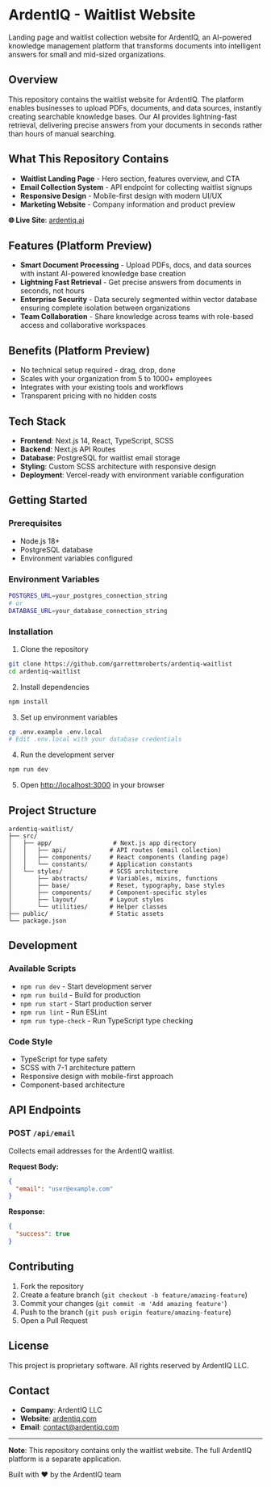 # ArdentIQ - Waitlist Website

Landing page and waitlist collection website for ArdentIQ, an AI-powered knowledge management platform that transforms documents into intelligent answers for small and mid-sized organizations.

## Overview

This repository contains the waitlist website for ArdentIQ. The platform enables businesses to upload PDFs, documents, and data sources, instantly creating searchable knowledge bases. Our AI provides lightning-fast retrieval, delivering precise answers from your documents in seconds rather than hours of manual searching.

## What This Repository Contains

- **Waitlist Landing Page** - Hero section, features overview, and CTA
- **Email Collection System** - API endpoint for collecting waitlist signups
- **Responsive Design** - Mobile-first design with modern UI/UX
- **Marketing Website** - Company information and product preview

**🌐 Live Site**: [ardentiq.ai](https://ardentiq.ai)

## Features (Platform Preview)

- **Smart Document Processing** - Upload PDFs, docs, and data sources with instant AI-powered knowledge base creation
- **Lightning Fast Retrieval** - Get precise answers from documents in seconds, not hours
- **Enterprise Security** - Data securely segmented within vector database ensuring complete isolation between organizations
- **Team Collaboration** - Share knowledge across teams with role-based access and collaborative workspaces

## Benefits (Platform Preview)

- No technical setup required - drag, drop, done
- Scales with your organization from 5 to 1000+ employees
- Integrates with your existing tools and workflows
- Transparent pricing with no hidden costs

## Tech Stack

- **Frontend**: Next.js 14, React, TypeScript, SCSS
- **Backend**: Next.js API Routes
- **Database**: PostgreSQL for waitlist email storage
- **Styling**: Custom SCSS architecture with responsive design
- **Deployment**: Vercel-ready with environment variable configuration

## Getting Started

### Prerequisites

- Node.js 18+ 
- PostgreSQL database
- Environment variables configured

### Environment Variables

```bash
POSTGRES_URL=your_postgres_connection_string
# or
DATABASE_URL=your_database_connection_string
```

### Installation

1. Clone the repository
```bash
git clone https://github.com/garrettmroberts/ardentiq-waitlist
cd ardentiq-waitlist
```

2. Install dependencies
```bash
npm install
```

3. Set up environment variables
```bash
cp .env.example .env.local
# Edit .env.local with your database credentials
```

4. Run the development server
```bash
npm run dev
```

5. Open [http://localhost:3000](http://localhost:3000) in your browser

## Project Structure

```
ardentiq-waitlist/
├── src/
│   ├── app/                 # Next.js app directory
│   │   ├── api/            # API routes (email collection)
│   │   ├── components/     # React components (landing page)
│   │   └── constants/      # Application constants
│   └── styles/             # SCSS architecture
│       ├── abstracts/      # Variables, mixins, functions
│       ├── base/           # Reset, typography, base styles
│       ├── components/     # Component-specific styles
│       ├── layout/         # Layout styles
│       └── utilities/      # Helper classes
├── public/                 # Static assets
└── package.json
```

## Development

### Available Scripts

- `npm run dev` - Start development server
- `npm run build` - Build for production
- `npm run start` - Start production server
- `npm run lint` - Run ESLint
- `npm run type-check` - Run TypeScript type checking

### Code Style

- TypeScript for type safety
- SCSS with 7-1 architecture pattern
- Responsive design with mobile-first approach
- Component-based architecture

## API Endpoints

### POST `/api/email`
Collects email addresses for the ArdentIQ waitlist.

**Request Body:**
```json
{
  "email": "user@example.com"
}
```

**Response:**
```json
{
  "success": true
}
```

## Contributing

1. Fork the repository
2. Create a feature branch (`git checkout -b feature/amazing-feature`)
3. Commit your changes (`git commit -m 'Add amazing feature'`)
4. Push to the branch (`git push origin feature/amazing-feature`)
5. Open a Pull Request

## License

This project is proprietary software. All rights reserved by ArdentIQ LLC.

## Contact

- **Company**: ArdentIQ LLC
- **Website**: [ardentiq.com](https://ardentiq.com)
- **Email**: [contact@ardentiq.com](mailto:contact@ardentiq.com)

---

**Note**: This repository contains only the waitlist website. The full ArdentIQ platform is a separate application.

Built with ❤️ by the ArdentIQ team
